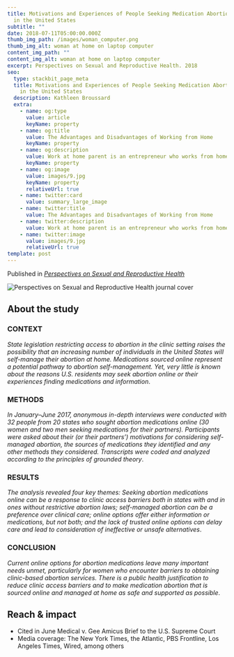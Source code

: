 ```yaml
---
title: Motivations and Experiences of People Seeking Medication Abortion Online
  in the United States
subtitle: ""
date: 2018-07-11T05:00:00.000Z
thumb_img_path: /images/woman_computer.png
thumb_img_alt: woman at home on laptop computer
content_img_path: ""
content_img_alt: woman at home on laptop computer
excerpt: Perspectives on Sexual and Reproductive Health. 2018
seo:
  type: stackbit_page_meta
  title: Motivations and Experiences of People Seeking Medication Abortion Online
    in the United States
  description: Kathleen Broussard
  extra:
    - name: og:type
      value: article
      keyName: property
    - name: og:title
      value: The Advantages and Disadvantages of Working from Home
      keyName: property
    - name: og:description
      value: Work at home parent is an entrepreneur who works from home
      keyName: property
    - name: og:image
      value: images/9.jpg
      keyName: property
      relativeUrl: true
    - name: twitter:card
      value: summary_large_image
    - name: twitter:title
      value: The Advantages and Disadvantages of Working from Home
    - name: twitter:description
      value: Work at home parent is an entrepreneur who works from home
    - name: twitter:image
      value: images/9.jpg
      relativeUrl: true
template: post
---
```

Published in *[Perspectives on Sexual and Reproductive Health](https://onlinelibrary.wiley.com/doi/abs/10.1363/psrh.12073)*

![Perspectives on Sexual and Reproductive Health journal cover](/images/psrh.jpg)

## About the study

### CONTEXT

*State legislation restricting access to abortion in the clinic setting raises the possibility that an increasing number of individuals in the United States will self-manage their abortion at home. Medications sourced online represent a potential pathway to abortion self-management. Yet, very little is known about the reasons U.S. residents may seek abortion online or their experiences finding medications and information*.

### METHODS

*In January–June 2017, anonymous in-depth interviews were conducted with 32 people from 20 states who sought abortion medications online (30 women and two men seeking medications for their partners). Participants were asked about their (or their partners’) motivations for considering self-managed abortion, the sources of medications they identified and any other methods they considered. Transcripts were coded and analyzed according to the principles of grounded theory*.

### RESULTS

*The analysis revealed four key themes: Seeking abortion medications online can be a response to clinic access barriers both in states with and in ones without restrictive abortion laws; self-managed abortion can be a preference over clinical care; online options offer either information or medications, but not both; and the lack of trusted online options can delay care and lead to consideration of ineffective or unsafe alternatives*.

### CONCLUSION

*Current online options for abortion medications leave many important needs unmet, particularly for women who encounter barriers to obtaining clinic-based abortion services. There is a public health justification to reduce clinic access barriers and to make medication abortion that is sourced online and managed at home as safe and supported as possible*.

## Reach & impact

* Cited in June Medical v. Gee Amicus Brief to the U.S. Supreme Court
* Media coverage: The New York Times, the Atlantic, PBS Frontline, Los Angeles Times, Wired, among others